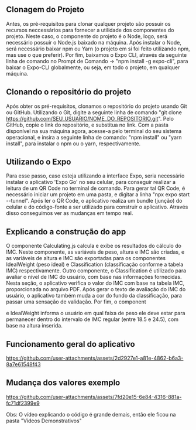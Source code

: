 ## Clonagem do Projeto
Antes, os pré-requisitos para clonar qualquer projeto são possuir os recursos neccessários para fornecer a utilidade dos componentes do projeto.
Neste caso, o componente do projeto é o Node, logo, será necessário possuir o Node.js baixado na máquina.
Após instalar o Node, será necessário baixar npm ou Yarn (o projeto em si foi feito utilizando npm, mas use o que preferir).
Por fim, baixamos o Expo CLI, através da seguinte linha de comando no Prompt de Comando -> "npm install -g expo-cli", para baixar o Expo-CLI globalmente, ou seja, em todo o projeto, em 
qualquer máquina.

## Clonando o repositório do projeto
Após obter os pré-requisitos, clonamos o repositório do projeto usando Git ou GitHub.
Utilizando o Git, digite a seguinte linha de comando "git clone https://github.com/SEU_USUARIO/NOME_DO_REPOSITORIO.git". Pelo GitHub, copie o link do repositório, e substitua no link.
Com a pasta disponível na sua máquina agora, acesse-a pelo terminal do seu sistema operacional, e insira a seguinte linha de comando: "npm install" ou "yarn install", para instalar o npm
ou o yarn, respectivamente. 

## Utilizando o Expo
Para esse passo, caso esteja utilizando a interface Expo, seria necessário instalar o aplicativo 'Expo Go' no seu celular, para conseguir realizar a leitura
de um QR Code no terminal de comando. Para gerar tal QR Code, é necessário iniciar um projeto em uma pasta, e digitar a linha "npx expo start --tunnel". Após ler o QR Code, o aplicativo
realiza um bundle (junção) do celular e do código-fonte a ser utilizado para construir o aplicativo. Através disso conseguimos ver as mudanças em tempo real.

## Explicando a construção do app
O componente Calculating.js calcula e exibe os resultados do cálculo do IMC. Neste componente, as variáveis de peso, altura e IMC são criadas, e as variáveis de altura e IMC são 
exportadas para os componentes IdealWeight (peso ideal) e Classification (classificação conforme a tabela IMC) respectivamente.
Outro componente, o Classification é utilizado para avaliar o nível de IMC do usuário, com base nas informações fornecidas. Nesta seção, o aplicativo verifica o valor do IMC
com base na tabela IMC, proporcionada no arquivo PDF. Após gerar o texto de avaliação do IMC do usuário, o aplicativo também muda a cor do fundo da classificação, para passar
uma sensação de validação.
Por fim, o component


e IdealWeight informa o usuário em qual faixa de peso ele deve estar para permanecer dentro do intervalo de IMC regular (entre 18.5 e 24.5), com base na altura inserida.

## Funcionamento geral do aplicativo
https://github.com/user-attachments/assets/2d2927e1-a81e-4862-b6a3-8a7e61548f43

## Mudança dos valores exemplo
https://github.com/user-attachments/assets/7fd20e15-6e84-4316-881a-fc71df2399e9

Obs: O vídeo explicando o código é grande demais, então ele ficou na pasta "Vídeos Demonstrativos"
